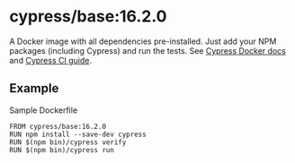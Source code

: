 <!-- WARNING: this file was autogenerated by generate-base-image.js -->
# cypress/base:16.2.0

A Docker image with all dependencies pre-installed.
Just add your NPM packages (including Cypress) and run the tests.
See [Cypress Docker docs](https://on.cypress.io/docker) and
[Cypress CI guide](https://on.cypress.io/ci).

## Example

Sample Dockerfile

```
FROM cypress/base:16.2.0
RUN npm install --save-dev cypress
RUN $(npm bin)/cypress verify
RUN $(npm bin)/cypress run
```
